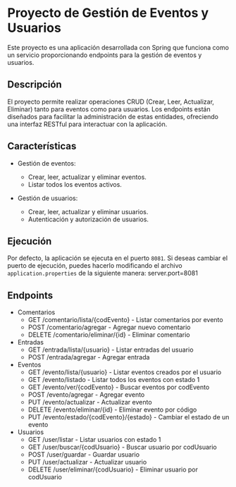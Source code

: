 # Proyecto de Gestión de Eventos y Usuarios

Este proyecto es una aplicación desarrollada con Spring que funciona como un servicio proporcionando endpoints para la gestión de eventos y usuarios.

## Descripción

El proyecto permite realizar operaciones CRUD (Crear, Leer, Actualizar, Eliminar) tanto para eventos como para usuarios. Los endpoints están diseñados para facilitar la administración de estas entidades, ofreciendo una interfaz RESTful para interactuar con la aplicación.

## Características

- Gestión de eventos:
  - Crear, leer, actualizar y eliminar eventos.
  - Listar todos los eventos activos.
  
- Gestión de usuarios:
  - Crear, leer, actualizar y eliminar usuarios.
  - Autenticación y autorización de usuarios.

## Ejecución

Por defecto, la aplicación se ejecuta en el puerto `8081`. Si deseas cambiar el puerto de ejecución, puedes hacerlo modificando el archivo `application.properties` de la siguiente manera:
server.port=8081


## Endpoints
- Comentarios
  - GET /comentario/lista/{codEvento} - Listar comentarios por evento
  - POST /comentario/agregar - Agregar nuevo comentario
  - DELETE /comentario/eliminar/{id} - Eliminar comentario
- Entradas
  - GET /entrada/lista/{usuario} - Listar entradas del usuario
  - POST /entrada/agregar - Agregar entrada
- Eventos
  - GET /evento/lista/{usuario} - Listar eventos creados por el usuario
  - GET /evento/listado - Listar todos los eventos con estado 1
  - GET /evento/ver/{codEvento} - Buscar eventos por codEvento
  - POST /evento/agregar - Agregar evento
  - PUT /evento/actualizar - Actualizar evento
  - DELETE /evento/eliminar/{id} - Eliminar evento por código
  - PUT /evento/estado/{codEvento}/{estado} - Cambiar el estado de un evento
- Usuarios
  - GET /user/listar - Listar usuarios con estado 1
  - GET /user/buscar/{codUsuario} - Buscar usuario por codUsuario
  - POST /user/guardar - Guardar usuario
  - PUT /user/actualizar - Actualizar usuario
  - DELETE /user/eliminar/{codUsuario} - Eliminar usuario por codUsuario

